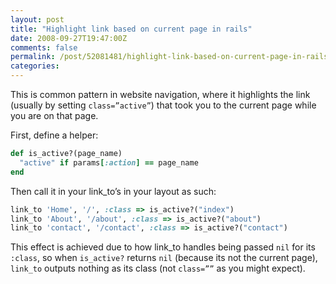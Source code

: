 ```yaml
---
layout: post
title: "Highlight link based on current page in rails"
date: 2008-09-27T19:47:00Z
comments: false
permalink: /post/52081481/highlight-link-based-on-current-page-in-rails
categories:
---
```




This is common pattern in website navigation, where it highlights the link (usually by setting `class=”active”`) that took you to the current page while you are on that page.

First, define a helper:

```ruby
def is_active?(page_name)
  "active" if params[:action] == page_name
end

```

Then call it in your link_to’s in your layout as such:

```ruby
link_to 'Home', '/', :class => is_active?("index")
link_to 'About', '/about', :class => is_active?("about")
link_to 'contact', '/contact', :class => is_active?("contact")
```

This effect is achieved due to how link_to handles being passed `nil` for its `:class`, so when `is_active?` returns `nil` (because its not the current page), `link_to` outputs nothing as its class (not `class=””` as you might expect).

